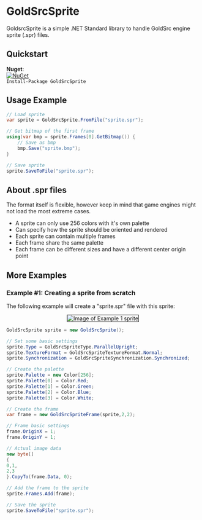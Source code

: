 # GoldSrcSprite
GoldsrcSprite is a simple .NET Standard library to handle GoldSrc engine sprite (.spr) files.

## Quickstart
**Nuget**:  
[![NuGet](https://img.shields.io/nuget/dt/GoldSrcSprite.svg)](https://www.nuget.org/packages/GoldSrcSprite/)  
`Install-Package GoldSrcSprite`

## Usage Example
```csharp
// Load sprite
var sprite = GoldSrcSprite.FromFile("sprite.spr");

// Get bitmap of the first frame
using(var bmp = sprite.Frames[0].GetBitmap()) {
	// Save as bmp
    bmp.Save("sprite.bmp");
}

// Save sprite
sprite.SaveToFile("sprite.spr");
```

## About .spr files
The format itself is flexible, however keep in mind that game engines might not load the most extreme cases.
* A sprite can only use 256 colors with it's own palette
* Can specify how the sprite should be oriented and rendered
* Each sprite can contain multiple frames
* Each frame share the same palette
* Each frame can be different sizes and have a different center origin point

## More Examples

### Example #1: Creating a sprite from scratch
The following example will create a "sprite.spr" file with this sprite:  
<div style="text-align:center">
<img alt="Image of Example 1 sprite" src="https://jpiolho.github.io/GoldSrcSprite/images/example1.png" style="border:1px solid black"/>
</div>

```csharp
GoldSrcSprite sprite = new GoldSrcSprite();

// Set some basic settings
sprite.Type = GoldSrcSpriteType.ParallelUpright;
sprite.TextureFormat = GoldSrcSpriteTextureFormat.Normal;
sprite.Synchronization = GoldSrcSpriteSynchronization.Synchronized;

// Create the palette
sprite.Palette = new Color[256];
sprite.Palette[0] = Color.Red;
sprite.Palette[1] = Color.Green;
sprite.Palette[2] = Color.Blue;
sprite.Palette[3] = Color.White;

// Create the frame
var frame = new GoldSrcSpriteFrame(sprite,2,2);

// Frame basic settings
frame.OriginX = 1;
frame.OriginY = 1;

// Actual image data
new byte[]
{
0,1,
2,3
}.CopyTo(frame.Data, 0);

// Add the frame to the sprite
sprite.Frames.Add(frame);

// Save the sprite
sprite.SaveToFile("sprite.spr");
```

